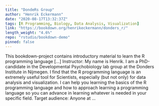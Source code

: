```yaml
---
title: "DondeRs Group"
author: "Henrik Eckermann"
date: "2020-08-17T13:32:37Z"
tags: [R Programming, Biology, Data Analysis, Visualization]
link: "https://bookdown.org/henrikeckermann/donders_r/"
length_weight: "4.6%"
repo: "rstudio/bookdown-demo"
pinned: false
---
```


This bookdown-project contains introductory material to learn the R programming language [...] Instructor:
My name is Henrik. I am a PhD-candidate in the Developmental Psychobiology lab group at the Donders Institute in Nijmegen. I find that the R programming language is an extremely useful tool for Scientists, especially (but not only) for data analysis and visualization. I can help you learning the basics of the R programming language and how to approach learning a programming language so you can advance in learning whatever is needed in your specific field. Target audience:
Anyone at ...
